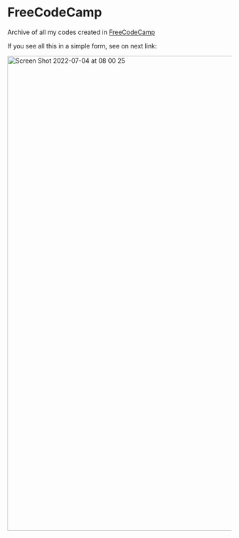 # FreeCodeCamp

Archive of all my codes created in <a href="freecodecamp.org">FreeCodeCamp</a>

If you see all this in a simple form, see on next link: 

<img width="1066" alt="Screen Shot 2022-07-04 at 08 00 25" src="https://user-images.githubusercontent.com/83543601/177141820-96e218c2-6bfb-4402-825b-7a5973261847.png">

